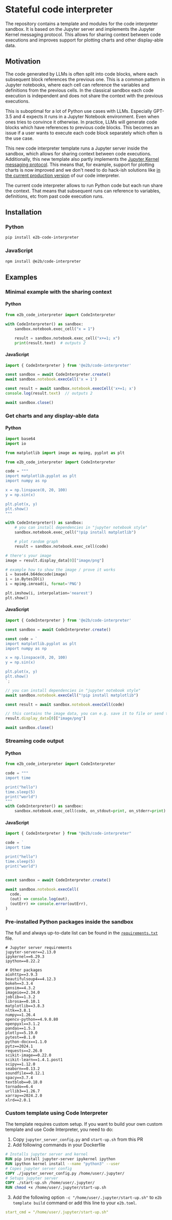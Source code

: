 # Stateful code interpreter

The repository contains a template and modules for the code interpreter sandbox. It is based on the Jupyter server and implements the Jupyter Kernel messaging protocol. This allows for sharing context between code executions and improves support for plotting charts and other display-able data.

## Motivation

The code generated by LLMs is often split into code blocks, where each subsequent block references the previous one. This is a common pattern in Jupyter notebooks, where each cell can reference the variables and definitions from the previous cells. In the classical sandbox each code execution is independent and does not share the context with the previous executions.

This is suboptimal for a lot of Python use cases with LLMs. Especially GPT-3.5 and 4 expects it runs in a Jupyter Notebook environment. Even when ones tries to convince it otherwise. In practice, LLMs will generate code blocks which have references to previous code blocks. This becomes an issue if a user wants to execute each code block separately which often is the use case.

This new code interpreter template runs a Jupyter server inside the sandbox, which allows for sharing context between code executions.
Additionally, this new template also partly implements the [Jupyter Kernel messaging protocol](https://jupyter-client.readthedocs.io/en/latest/messaging.html). This means that, for example, support for plotting charts is now improved and we don't need to do hack-ish solutions like [in the current production version](https://github.com/e2b-dev/E2B/blob/main/sandboxes/code-interpreter/e2b_matplotlib_backend.py) of our code interpreter.

The current code interpreter allows to run Python code but each run share the context. That means that subsequent runs can reference to variables, definitions, etc from past code execution runs.

## Installation

### Python

```sh
pip install e2b-code-interpreter
```

### JavaScript

```sh
npm install @e2b/code-interpreter
```

## Examples

### Minimal example with the sharing context

#### Python

```python
from e2b_code_interpreter import CodeInterpreter

with CodeInterpreter() as sandbox:
    sandbox.notebook.exec_cell("x = 1")

    result = sandbox.notebook.exec_cell("x+=1; x")
    print(result.text)  # outputs 2

```

#### JavaScript

```js
import { CodeInterpreter } from '@e2b/code-interpreter'

const sandbox = await CodeInterpreter.create()
await sandbox.notebook.execCell('x = 1')

const result = await sandbox.notebook.execCell('x+=1; x')
console.log(result.text)  // outputs 2

await sandbox.close()
```

### Get charts and any display-able data

#### Python

```python
import base64
import io

from matplotlib import image as mpimg, pyplot as plt

from e2b_code_interpreter import CodeInterpreter

code = """
import matplotlib.pyplot as plt
import numpy as np

x = np.linspace(0, 20, 100)
y = np.sin(x)

plt.plot(x, y)
plt.show()
"""

with CodeInterpreter() as sandbox:
    # you can install dependencies in "jupyter notebook style"
    sandbox.notebook.exec_cell("!pip install matplotlib")

    # plot random graph
    result = sandbox.notebook.exec_cell(code)

# there's your image
image = result.display_data[0]["image/png"]

# example how to show the image / prove it works
i = base64.b64decode(image)
i = io.BytesIO(i)
i = mpimg.imread(i, format='PNG')

plt.imshow(i, interpolation='nearest')
plt.show()
```

#### JavaScript

```js
import { CodeInterpreter } from '@e2b/code-interpreter'

const sandbox = await CodeInterpreter.create()

const code = `
import matplotlib.pyplot as plt
import numpy as np

x = np.linspace(0, 20, 100)
y = np.sin(x)

plt.plot(x, y)
plt.show()
`;

// you can install dependencies in "jupyter notebook style"
await sandbox.notebook.execCell("!pip install matplotlib")

const result = await sandbox.notebook.execCell(code)

// this contains the image data, you can e.g. save it to file or send to frontend
result.display_data[0]["image/png"]

await sandbox.close()
```

### Streaming code output

#### Python

```python
from e2b_code_interpreter import CodeInterpreter

code = """
import time

print("hello")
time.sleep(5)
print("world")
"""
with CodeInterpreter() as sandbox:
    sandbox.notebook.exec_cell(code, on_stdout=print, on_stderr=print)
```

#### JavaScript

```js
import { CodeInterpreter } from "@e2b/code-interpreter"

code = `
import time

print("hello")
time.sleep(5)
print("world")
`

const sandbox = await CodeInterpreter.create()

await sandbox.notebook.execCell(
  code,
  (out) => console.log(out),
  (outErr) => console.error(outErr),
)
```

### Pre-installed Python packages inside the sandbox

The full and always up-to-date list can be found in the [`requirements.txt`](https://github.com/e2b-dev/E2B/blob/stateful-code-interpreter/sandboxes/code-interpreter-stateful/requirements.txt) file.

```text
# Jupyter server requirements
jupyter-server==2.13.0
ipykernel==6.29.3
ipython==8.22.2

# Other packages
aiohttp==3.9.3
beautifulsoup4==4.12.3
bokeh==3.3.4
gensim==4.3.2
imageio==2.34.0
joblib==1.3.2
librosa==0.10.1
matplotlib==3.8.3
nltk==3.8.1
numpy==1.26.4
opencv-python==4.9.0.80
openpyxl==3.1.2
pandas==1.5.3
plotly==5.19.0
pytest==8.1.0
python-docx==1.1.0
pytz==2024.1
requests==2.26.0
scikit-image==0.22.0
scikit-learn==1.4.1.post1
scipy==1.12.0
seaborn==0.13.2
soundfile==0.12.1
spacy==3.7.4
textblob==0.18.0
tornado==6.4
urllib3==1.26.7
xarray==2024.2.0
xlrd==2.0.1
```

### Custom template using Code Interpreter

The template requires custom setup. If you want to build your own custom template and use Code Interpreter, you need to do:
1. Copy `jupyter_server_config.py` and `start-up.sh` from this PR
2. Add following commands in your Dockerfile
```Dockerfile
# Installs jupyter server and kernel
RUN pip install jupyter-server ipykernel ipython
RUN ipython kernel install --name "python3" --user
# Copes jupyter server config
COPY ./jupyter_server_config.py /home/user/.jupyter/
# Setups jupyter server
COPY ./start-up.sh /home/user/.jupyter/
RUN chmod +x /home/user/.jupyter/start-up.sh
```
3. Add the following option `-c "/home/user/.jupyter/start-up.sh"` to `e2b template build` command or add this line to your `e2b.toml`. 
```yaml
start_cmd = "/home/user/.jupyter/start-up.sh"
```  
